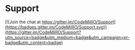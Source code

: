 # Support

[![Join the chat at https://gitter.im/CodeMillIO/Support](https://badges.gitter.im/CodeMillIO/Support.svg)](https://gitter.im/CodeMillIO/Support?utm_source=badge&utm_medium=badge&utm_campaign=pr-badge&utm_content=badge)